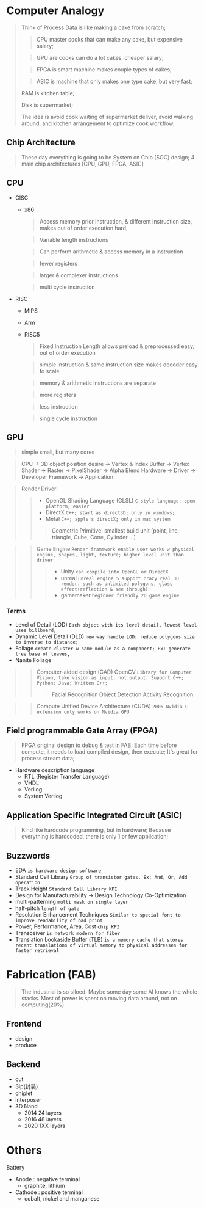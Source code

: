 # Computer Analogy
>
> Think of Process Data is like making a cake from scratch;
> > CPU master cooks that can make any cake, but expensive salary;
>
> > GPU are cooks can do a lot cakes, cheaper salary;
>
> > FPGA is smart machine makes couple types of cakes;
>
> > ASIC is machine that only makes one type cake, but very fast;
>
> RAM is kitchen table;
>
> Disk is supermarket;
>
> The idea is avoid cook waiting of supermarket deliver, avoid walking around, and kitchen arrangement to optimize cook workflow.

## Chip Architecture
>
> These day everything is going to be System on Chip (SOC) design; 4 main chip architectures [CPU, GPU, FPGA, ASIC]
>
## CPU

- CISC
  - x86
    > Access memory prior instruction, & different instruction size, makes out of order execution hard,

    > Variable length instructions

    > Can perform arithmetic & access memory in a instruction

    > fewer registers

    > larger & complexer instructions

    > multi cycle instruction
- RISC
  - MIPS
  - Arm
  - RISC5
      > Fixed Instruction Length allows preload & preprocessed easy, out of order execution

      > simple instruction & same instruction size makes decoder easy to scale

      > memory & arithmetic instructions are separate

      > more registers

      > less instruction

      > single cycle instruction
>
## GPU
>
> simple small, but many cores

> CPU -> 3D object position desire -> Vertex & Index Buffer -> Vertex Shader -> Raster -> PixelShader -> Alpha Blend
> Hardware -> Driver -> Developer Framework -> Application

> Render Driver
>>
>> - OpenGL Shading Language (GLSL) `C-style language; open platform; easier`
>> - DirectX `C++; start as direct3D; only in windows;`
>> - Metal `C++; apple's directX; only in mac system`
>>
>>> Geometric Primitive: smallest build unit [point, line, triangle, Cube, Cone, Cylinder ...]

>> Game Engine `Render framework enable user works w physical engine, shapes, light, texture; higher level unit than driver`
>>>
>>> - Unity `can compile into OpenGL or DirectX`
>>> - unreal `unreal engine 5 support crazy real 3D render. such as unlimited polygons, glass effect(reflection & see through)`
>>> - gamemaker `beginner friendly 2D game engine`

### Terms

- Level of Detail (LOD) `Each object with its level detail, lowest level uses billboard;`
- Dynamic Level Detail (DLD) `new way handle LOD; reduce polygons size to inverse to distance;`
- Foliage `create cluster w same module as a component; Ex: generate tree base of leaves,`
- Nanite Foliage

>> Computer-aided design (CAD)
>> OpenCV `Library for Computer Vision, take vision as input, not output! Support C++; Python; Java; Written C++;`
>>> Facial Recognition
>>> Object Detection
>>> Activity Recognition

>> Compute Unified Device Architecture (CUDA) `2006 Nvidia C extension only works on Nvidia GPU`

## Field programmable Gate Array (FPGA)
>
> FPGA original design to debug & test in FAB; Each time before compute, it needs to load compiled design, then execute; It's great for process stream data;

- Hardware description language
  - RTL (Register Transfer Language)
  - VHDL
  - Verilog
  - System Verilog

## Application Specific Integrated Circuit (ASIC)
>
> Kind like hardcode programming, but in hardware; Because everything is hardcoded, there is only 1 or few application;

## Buzzwords

- EDA `is hardware design software`
- Standard Cell Library `Group of transistor gates, Ex: And, Or, Add operation`
- Track Height `Standard Cell Library KPI`
- Design for Manufacturability -> Design Technology Co-Optimization
- multi-patterning `multi mask on single layer`
- half-pitch `length of gate`
- Resolution Enhancement Techniques `Similar to special font to improve readability of bad print`
- Power, Performance, Area, Cost `chip KPI`
- Transceiver `is network modern for fiber`
- Translation Lookaside Buffer (TLB) `is a memory cache that stores recent translations of virtual memory to physical addresses for faster retrieval`

# Fabrication (FAB)

> The industrial is so siloed. Maybe some day some AI knows the whole stacks. Most of power is spent on moving data around, not on computing(20%).

## Frontend

- design
- produce

## Backend

- cut
- Sip(封装)
- chiplet
- interposer
- 3D Nand
  - 2014 24 layers
  - 2016 48 layers
  - 2020 1XX layers

# Others

Battery

- Anode : negative terminal
  - graphite, lithium
- Cathode : positive terminal
  - cobalt, nickel and manganese
